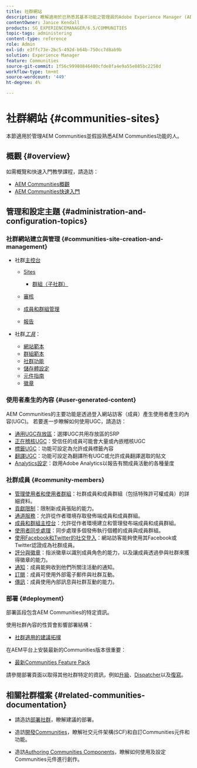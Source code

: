 ```yaml
---
title: 社群網站
description: 瞭解適用於已熟悉其基本功能之管理員的Adobe Experience Manager (AEM)社群基礎知識。
contentOwner: Janice Kendall
products: SG_EXPERIENCEMANAGER/6.5/COMMUNITIES
topic-tags: administering
content-type: reference
role: Admin
exl-id: e3ffc73e-2bc5-492d-b64b-750cc7d8ab9b
solution: Experience Manager
feature: Communities
source-git-commit: 1f56c99980846400cfde8fa4e9a55e885bc2258d
workflow-type: tm+mt
source-wordcount: '449'
ht-degree: 4%

---
```


# 社群網站 {#communities-sites}

本節適用於管理AEM Communities並假設熟悉AEM Communities功能的人。

## 概觀 {#overview}

如需概覽和快速入門教學課程，請造訪：

* [AEM Communities概觀](overview.md)
* [AEM Communities快速入門](getting-started.md)

## 管理和設定主題 {#administration-and-configuration-topics}

### 社群網站建立與管理 {#communities-site-creation-and-management}

* 社群[主控台](consoles.md)

   * [Sites](sites-console.md)

      * [群組（子社群）](groups.md)

   * [審核](moderation.md)
   * [成員和群組管理](members.md)
   * [報告](reports.md)

* 社群&#x200B;[*工具*](tools.md)：

   * [網站範本](sites.md)
   * [群組範本](tools-groups.md)
   * [社群功能](functions.md)
   * [儲存體設定](srp-config.md)
   * [元件指南](components-guide.md)
   * [徽章](badges.md)


### 使用者產生的內容 {#user-generated-content}

AEM Communities的主要功能是透過登入網站訪客（成員）產生使用者產生的內容(UGC)。 若要進一步瞭解如何使用UGC，請造訪：

* [通用UGC存放區](working-with-srp.md)：選擇UGC共用存放區的SRP
* [正在稽核UGC](moderate-ugc.md)：受信任的成員可能會大量或內嵌稽核UGC
* [標籤UGC](tag-ugc.md)：功能可設定為允許成員標籤內容
* [翻譯UGC](translate-ugc.md)：功能可設定為翻譯所有UGC或允許成員翻譯選取的貼文
* [Analytics設定](analytics.md)：啟用Adobe Analytics以報告有關成員活動的各種量度

### 社群成員 {#community-members}

* [管理使用者和使用者群組](users.md)：社群成員和成員群組（包括特殊許可權成員）的詳細資料。
* [貢獻限制](limits.md)：限制新成員張貼的能力。
* [通道服務](deploy-communities.md#tunnel-service-on-author)：允許從作者環境存取發佈端成員和成員群組。
* [成員和群組主控台](members.md)：允許從作者環境建立和管理發布端成員和成員群組。
* [使用者同步處理](sync.md)：同步處理多個發佈執行個體的成員與成員群組。
* [使用Facebook和Twitter的社交登入](social-login.md)：網站訪客能夠使用其Facebook或Twitter認證成為社群成員。
* [評分與徽章](implementing-scoring.md)：指派徽章以識別成員角色的能力，以及讓成員透過參與社群來獲得徽章的能力。
* [通知](notifications.md)：成員能夠收到他們所關注活動的通知。
* [訂閱](subscriptions.md)：成員可使用外部電子郵件與社群互動。
* [傳訊](messaging.md)：成員使用內部訊息與社群互動的能力。

### 部署 {#deployment}

部署區段包含AEM Communities的特定資訊。

使用社群內容的性質會影響部署結構：

* [社群適用的建議拓撲](topologies.md)

在AEM平台上安裝最新的Communities版本很重要：

* [最新Communities Feature Pack](deploy-communities.md#latestfeaturepack)

請參閱部署頁面以取得其他社群特定的資訊，例如[升級](upgrade.md)、[Dispatcher](dispatcher.md)以及[復寫](deploy-communities.md#replication-agents-on-author)。

## 相關社群檔案 {#related-communities-documentation}

* 請造訪[部署社群](deploy-communities.md)，瞭解建議的部署。

* 造訪[開發Communities](communities.md)，瞭解社交元件架構(SCF)和自訂Communities元件和功能。

* 造訪[Authoring Communities Components](author-communities.md)，瞭解如何使用及設定Communities元件進行創作。
